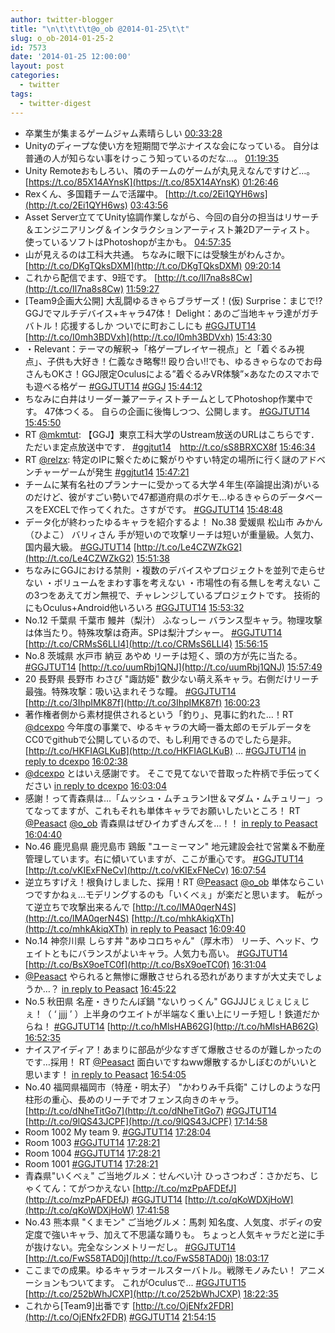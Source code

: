 ```yaml
---
author: twitter-blogger
title: "\n\t\t\t\t@o_ob @2014-01-25\t\t"
slug: o_ob-2014-01-25-2
id: 7573
date: '2014-01-25 12:00:00'
layout: post
categories:
  - twitter
tags:
  - twitter-digest
---
```


*   卒業生が集まるゲームジャム素晴らしい [00:33:28](https://twitter.com/o_ob/statuses/426739535863492608)
*   Unityのディープな使い方を短期間で学ぶナイスな会になっている。 自分は普通の人が知らない事をけっこう知っているのだな…。 [01:19:35](https://twitter.com/o_ob/statuses/426751139938189312)
*   Unity Remoteおもしろい、隣のチームのゲームが丸見えなんですけど…。 [https://t.co/85X14AYnsK](https://t.co/85X14AYnsK) [01:26:46](https://twitter.com/o_ob/statuses/426752949604188160)
*   Rexくん、多国籍チームで活躍中。 [http://t.co/2Ei1QYH6ws](http://t.co/2Ei1QYH6ws) [03:43:56](https://twitter.com/o_ob/statuses/426787467341987840)
*   Asset Server立ててUnity協調作業しながら、今回の自分の担当はリサーチ＆エンジニアリング＆インタラクションアーティスト兼2Dアーティスト。 使っているソフトはPhotoshopが主かも。 [04:57:35](https://twitter.com/o_ob/statuses/426806005255532544)
*   山が見えるのは工科大共通。 ちなみに眼下には受験生がわんさか。 [http://t.co/DKgTQksDXM](http://t.co/DKgTQksDXM) [09:20:14](https://twitter.com/o_ob/statuses/426872102193332224)
*   これから配信でます、9班です。 [http://t.co/Il7na8s8Cw](http://t.co/Il7na8s8Cw) [11:59:27](https://twitter.com/o_ob/statuses/426912171105071105)
*   [Team9企画大公開] 大乱闘ゆるきゃらブラザーズ！(仮) Surprise：まじで!?GGJでマルチデバイス+キャラ47体！ Delight：あのご当地キャラ達がガチバトル！応援するしか ついでに町おこしにも [#GGJTUT14](https://twitter.com/search?q=%23GGJTUT14&src=hash) [http://t.co/I0mh3BDVxh](http://t.co/I0mh3BDVxh) [15:43:30](https://twitter.com/o_ob/statuses/426968553594449922)
*   ・Relevant：テーマの解釈→「格ゲープレイヤー視点」と「着ぐるみ視点」、子供も大好き！仁義なき略奪!! 殴り合い!!でも、ゆるきゃらなのでお母さんもOKさ！GGJ限定Oculusによる”着ぐるみVR体験”×あなたのスマホでも遊べる格ゲー [#GGJTUT14](https://twitter.com/search?q=%23GGJTUT14&src=hash) [#GGJ](https://twitter.com/search?q=%23GGJ&src=hash) [15:44:12](https://twitter.com/o_ob/statuses/426968728467566592)
*   ちなみに白井はリーダー兼アーティストチームとしてPhotoshop作業中です。 47体つくる。 自らの企画に後悔しつつ、公開します。 [#GGJTUT14](https://twitter.com/search?q=%23GGJTUT14&src=hash) [15:45:50](https://twitter.com/o_ob/statuses/426969140981555200)
*   RT [@mkmtut](https://twitter.com/mkmtut): 【GGJ】東京工科大学のUstream放送のURLはこちらです．ただいま定点放送中です． [#ggjtut14](https://twitter.com/search?q=%23ggjtut14&src=hash)　http://t.co/sS8BRXCX8f [15:46:34](https://twitter.com/o_ob/statuses/426969327107969024)
*   RT [@relzx](https://twitter.com/relzx): 特定のIPに繋ぐために繋がりやすい特定の場所に行く謎のアドベンチャーゲームが発生 [#ggjtut14](https://twitter.com/search?q=%23ggjtut14&src=hash) [15:47:21](https://twitter.com/o_ob/statuses/426969522906492928)
*   チームに某有名社のプランナーに受かってる大学４年生(卒論提出済)がいるのだけど、彼がすごい勢いで47都道府県のポケモ…ゆるきゃらのデータベースをEXCELで作ってくれた。さすがです。 [#GGJTUT14](https://twitter.com/search?q=%23GGJTUT14&src=hash) [15:48:48](https://twitter.com/o_ob/statuses/426969888792395777)
*   データ化が終わったゆるキャラを紹介するよ！ No.38 愛媛県 松山市 みかん（ひよこ） バリィさん 手が短いので攻撃リーチは短いが重量級。人気力、国内最大級。 [#GGJTUT14](https://twitter.com/search?q=%23GGJTUT14&src=hash) [http://t.co/Le4CZWZkG2](http://t.co/Le4CZWZkG2) [15:51:38](https://twitter.com/o_ob/statuses/426970598674137089)
*   ちなみにGGJにおける禁則 ・複数のデバイスやプロジェクトを並列で走らせない ・ボリュームをまわす事を考えない ・市場性の有る無しを考えない この3つをあえてガン無視で、チャレンジしているプロジェクトです。 技術的にもOculus+Android他いろいろ [#GGJTUT14](https://twitter.com/search?q=%23GGJTUT14&src=hash) [15:53:32](https://twitter.com/o_ob/statuses/426971078141820928)
*   No.12 千葉県 千葉市 鰻丼（梨汁） ふなっしー バランス型キャラ。物理攻撃は体当たり。特殊攻撃は奇声。SPは梨汁プシャー。 [#GGJTUT14](https://twitter.com/search?q=%23GGJTUT14&src=hash) [http://t.co/CRMsS6LLl4](http://t.co/CRMsS6LLl4) [15:56:15](https://twitter.com/o_ob/statuses/426971760890609664)
*   No.8 茨城県 水戸市 納豆 あやめ リーチは短く、頭の方が先に当たる。 [#GGJTUT14](https://twitter.com/search?q=%23GGJTUT14&src=hash) [http://t.co/uumRbj1QNJ](http://t.co/uumRbj1QNJ) [15:57:49](https://twitter.com/o_ob/statuses/426972156086345728)
*   20 長野県 長野市 わさび "諏訪姫" 数少ない萌え系キャラ。右側だけリーチ最強。特殊攻撃：吸い込まれそうな瞳。 [#GGJTUT14](https://twitter.com/search?q=%23GGJTUT14&src=hash) [http://t.co/3IhpIMK87f](http://t.co/3IhpIMK87f) [16:00:23](https://twitter.com/o_ob/statuses/426972802470518784)
*   著作権者側から素材提供されるという「釣り」、見事に釣れた…！RT [@dcexpo](https://twitter.com/dcexpo) 今年度の事業で、ゆるキャラの大崎一番太郎のモデルデータをCC0でgithubで公開しているので、もし利用できるのでしたら是非。 [http://t.co/HKFIAGLKuB](http://t.co/HKFIAGLKuB) … [#GGJTUT14](https://twitter.com/search?q=%23GGJTUT14&src=hash) [in reply to dcexpo](https://twitter.com/dcexpo/statuses/426972447875661824) [16:02:38](https://twitter.com/o_ob/statuses/426973368600899584)
*   [@dcexpo](https://twitter.com/dcexpo) とはいえ感謝です。 そこで見てないで昔取った杵柄で手伝ってください [in reply to dcexpo](https://twitter.com/dcexpo/statuses/426972447875661824) [16:03:04](https://twitter.com/o_ob/statuses/426973476239339520)
*   感謝！って青森県は…「ムッシュ・ムチュランⅠ世＆マダム・ムチュリー」ってなってますが、これもそれも単体キャラでお願いしたいところ！ RT [@Peasact](https://twitter.com/Peasact) [@o_ob](https://twitter.com/o_ob) 青森県はぜひイカずきんズを…！！ [in reply to Peasact](https://twitter.com/Peasact/statuses/426973416894107648) [16:04:40](https://twitter.com/o_ob/statuses/426973879198699520)
*   No.46 鹿児島県 鹿児島市 鶏飯 "ユーミーマン" 地元建設会社で営業＆不動産管理しています。右に傾いていますが、ここが重心です。 [#GGJTUT14](https://twitter.com/search?q=%23GGJTUT14&src=hash) [http://t.co/vKIExFNeCv](http://t.co/vKIExFNeCv) [16:07:54](https://twitter.com/o_ob/statuses/426974692738473984)
*   逆立ちすげえ！根負けしました、採用！RT [@Peasact](https://twitter.com/Peasact) [@o_ob](https://twitter.com/o_ob) 単体ならこいつですかねぇ…モデリングするのも「いくべぇ」が楽だと思います。 転がって逆立ちで攻撃出来るんで [http://t.co/lMA0qerN4S](http://t.co/lMA0qerN4S) [http://t.co/mhkAkiqXTh](http://t.co/mhkAkiqXTh) [in reply to Peasact](https://twitter.com/Peasact/statuses/426974685167771649) [16:09:40](https://twitter.com/o_ob/statuses/426975140551745536)
*   No.14 神奈川県 しらす丼 "あゆコロちゃん"（厚木市） リーチ、ヘッド、ウェイトともにバランスがよいキャラ。人気力も高い。 [#GGJTUT14](https://twitter.com/search?q=%23GGJTUT14&src=hash) [http://t.co/BsX9oeTC0f](http://t.co/BsX9oeTC0f) [16:31:04](https://twitter.com/o_ob/statuses/426980521499824128)
*   [@Peasact](https://twitter.com/Peasact) やられると無惨に爆散させられる恐れがありますが大丈夫でしょうか…？ [in reply to Peasact](https://twitter.com/Peasact/statuses/426982581045702656) [16:45:22](https://twitter.com/o_ob/statuses/426984122527928320)
*   No.5 秋田県 名産・きりたんぽ鍋 "ないりっくん" GGJJJじぇじぇじぇじぇ！（ ‘ jjjj ’ ）上半身のウエイトが半端なく重い上にリーチ短し！鉄道だからね！ [#GGJTUT14](https://twitter.com/search?q=%23GGJTUT14&src=hash) [http://t.co/hMlsHAB62G](http://t.co/hMlsHAB62G) [16:52:35](https://twitter.com/o_ob/statuses/426985937810100224)
*   ナイスアイディア！あまりに部品が少なすぎて爆散させるのが難しかったのです…採用！ RT [@Peasact](https://twitter.com/Peasact) 面白いですねww爆散するかしぼむのがいいと思います！ [in reply to Peasact](https://twitter.com/Peasact/statuses/426986055959457792) [16:54:05](https://twitter.com/o_ob/statuses/426986316132151296)
*   No.40 福岡県福岡市（特産・明太子） "かわりみ千兵衛" こけしのような円柱形の重心、長めのリーチでオフェンス向きのキャラ。 [http://t.co/dNheTitGo7](http://t.co/dNheTitGo7) [#GGJTUT14](https://twitter.com/search?q=%23GGJTUT14&src=hash) [http://t.co/9lQS43JCPF](http://t.co/9lQS43JCPF) [17:14:58](https://twitter.com/o_ob/statuses/426991565555265536)
*   Room 1002 My team 9. [#GGJTUT14](https://twitter.com/search?q=%23GGJTUT14&src=hash) [17:28:04](https://twitter.com/o_ob/statuses/426994866791272448)
*   Room 1003 [#GGJTUT14](https://twitter.com/search?q=%23GGJTUT14&src=hash) [17:28:21](https://twitter.com/o_ob/statuses/426994941382766592)
*   Room 1004 [#GGJTUT14](https://twitter.com/search?q=%23GGJTUT14&src=hash) [17:28:21](https://twitter.com/o_ob/statuses/426994941382770688)
*   Room 1001 [#GGJTUT14](https://twitter.com/search?q=%23GGJTUT14&src=hash) [17:28:21](https://twitter.com/o_ob/statuses/426994941437300736)
*   青森県"いくべぇ" ご当地グルメ：せんべい汁 ひっさつわざ：さかだち、じゃくてん：てがつかえない [http://t.co/mzPpAFDEfJ](http://t.co/mzPpAFDEfJ) [#GGJTUT14](https://twitter.com/search?q=%23GGJTUT14&src=hash) [http://t.co/qKoWDXjHoW](http://t.co/qKoWDXjHoW) [17:41:58](https://twitter.com/o_ob/statuses/426998367269302273)
*   No.43 熊本県 "くまモン" ご当地グルメ：馬刺 知名度、人気度、ボディの安定度で強いキャラ、加えて不思議な踊りも。 ちょっと人気キャラだと逆に手が抜けない。完全なシンメトリーだし。 [#GGJTUT14](https://twitter.com/search?q=%23GGJTUT14&src=hash) [http://t.co/FwS58TAD0j](http://t.co/FwS58TAD0j) [18:03:17](https://twitter.com/o_ob/statuses/427003727916986369)
*   ここまでの成果。ゆるキャラオールスターバトル。戦隊モノみたい！ アニメーションもついてます。 これがOculusで... [#GGJTUT15](https://twitter.com/search?q=%23GGJTUT15&src=hash) [http://t.co/252bWhJCXP](http://t.co/252bWhJCXP) [18:22:35](https://twitter.com/o_ob/statuses/427008586665844736)
*   これから[Team9]出番です [http://t.co/OjENfx2FDR](http://t.co/OjENfx2FDR) [#GGJTUT14](https://twitter.com/search?q=%23GGJTUT14&src=hash) [21:54:15](https://twitter.com/o_ob/statuses/427061857715617792)